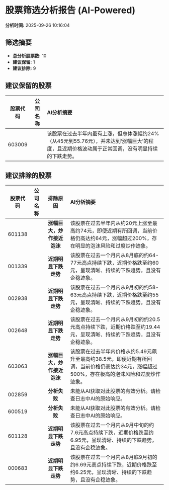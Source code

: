 # 股票筛选分析报告 (AI-Powered)

**分析时间:** 2025-09-26 10:16:04

## 筛选摘要

- **总分析股票数:** 10
- **建议保留:** 1
- **建议排除:** 9

## 建议保留的股票

| 股票代码 | 公司名称 | AI分析摘要 |
|:---:|:---:|:---|
| 603009 |  | 该股票在过去半年内虽有上涨，但总体涨幅约24%（从45元到55.76元），并未达到‘涨幅巨大’的程度，且近期价格波动属于正常回调，没有明显持续的下跌走势。 |

## 建议排除的股票

| 股票代码 | 公司名称 | 排除原因 | AI分析摘要 |
|:---:|:---:|:---:|:---|
| 601138 |  | **涨幅巨大，炒作接近泡沫** | 该股票在过去半年内从约20元上涨至最高约74元，即便近期有所回调，当前价格仍高达约64元，涨幅超过200%，存在明显的泡沫风险和过度炒作迹象。 |
| 001339 |  | **近期明显下跌走势** | 该股票在过去一个月内从8月底的约64-77元高点持续下跌，近期价格跌至约60元，呈现清晰、持续的下跌趋势，且没有企稳迹象。 |
| 002938 |  | **近期明显下跌走势** | 该股票在过去一个月内从9月初的约58-63元高点持续下跌，近期价格跌至约55元，呈现清晰、持续的下跌趋势，且没有企稳迹象。 |
| 002648 |  | **近期明显下跌走势** | 该股票在过去一个月内从9月初的约20.5元高点持续下跌，近期价格跌至约19.44元，呈现清晰、持续的下跌趋势，且没有企稳迹象。 |
| 603063 |  | **涨幅巨大，炒作接近泡沫** | 该股票在过去半年内价格从约5.49元飙升至最高约38.5元，即便近期有所回调，当前价格仍高达约34元，涨幅超过500%，存在极高的泡沫风险和过度炒作迹象。 |
| 002859 |  | **分析失败** | 未能从AI获取对此股票的有效分析。请检查日志中AI的原始响应。 |
| 600519 |  | **分析失败** | 未能从AI获取对此股票的有效分析。请检查日志中AI的原始响应。 |
| 601128 |  | **近期明显下跌走势** | 该股票在过去一个月内从9月中旬的约7.6元高点持续下跌，近期价格跌至约6.95元，呈现清晰、持续的下跌趋势，且没有企稳迹象。 |
| 000683 |  | **近期明显下跌走势** | 该股票在过去一个月内从8月底9月初的约6.69元高点持续下跌，近期价格跌至约6.25元，呈现清晰、持续的下跌趋势，且没有企稳迹象。 |
